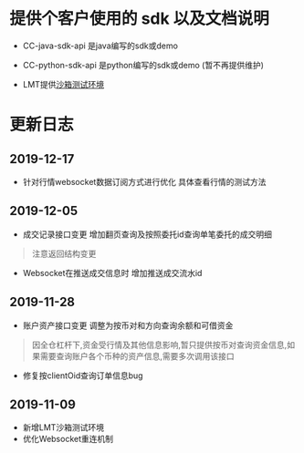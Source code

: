 
# 提供个客户使用的 sdk 以及文档说明

- CC-java-sdk-api  是java编写的sdk或demo

- CC-python-sdk-api 是python编写的sdk或demo (暂不再提供维护)

- LMT提供[沙箱测试环境](https://github.com/lmttrade/open-api-v1-sdk/blob/master/docs/README.md)

# 更新日志

## 2019-12-17
- 针对行情websocket数据订阅方式进行优化 具体查看行情的测试方法

## 2019-12-05
- 成交记录接口变更 增加翻页查询及按照委托id查询单笔委托的成交明细
> 注意返回结构变更

- Websocket在推送成交信息时 增加推送成交流水id

## 2019-11-28
- 账户资产接口变更 调整为按币对和方向查询余额和可借资金
> 因全仓杠杆下,资金受行情及其他信息影响,暂只提供按币对查询资金信息,如果需要查询账户各个币种的资产信息,需要多次调用该接口

- 修复按clientOid查询订单信息bug

## 2019-11-09
- 新增LMT沙箱测试环境
- 优化Websocket重连机制

